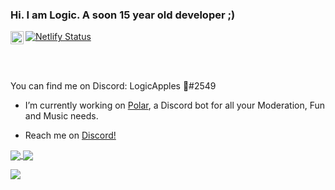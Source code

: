 ### Hi. I am Logic. A soon 15 year old developer ;) 
[![Netlify Status](https://api.netlify.com/api/v1/badges/1be06648-09f3-44e7-bb14-a0e450b117d1/deploy-status)](https://app.netlify.com/sites/fervent-benz-af97e7/deploys)
<a href="https://discord.gg/ShRxDPgVR3">
  <img align="left" alt="Spot's Support Server" width="21px" src="https://raw.githubusercontent.com/anuraghazra/anuraghazra/master/assets/discord-round.svg" />
</a>

<br />
<br />

You can find me on Discord: LogicApples 🎄#2549

- I’m currently working on [Polar](https://www.polarbot.ga), a Discord bot for all your Moderation, Fun and Music needs.

- Reach me on [Discord!](https://discord.gg/ShRxDPgVR3)

<a href="https://github.com/LogicApples">
  <img align="center" src="https://github-readme-stats.vercel.app/api?username=logicapples&count_private=true&show_icons=true&theme=dark" />
</a>
<a href="https://github.com/LogicApples">
  <img align="center" src="https://github-readme-stats.vercel.app/api/top-langs/?username=logicapples&theme=dark" />
</a>

![](https://hit.yhype.me/github/profile?user_id=65192718)
